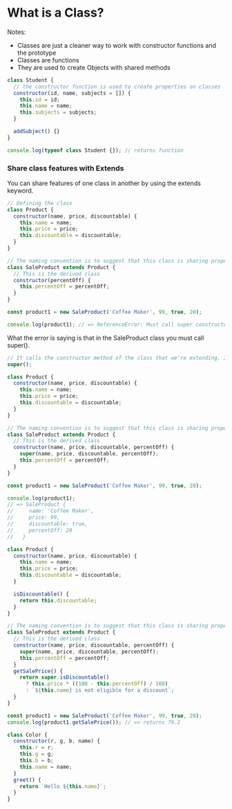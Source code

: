 # What is a Class?

Notes:

- Classes are just a cleaner way to work with constructor functions and the prototype
- Classes are functions
- They are used to create Objects with shared methods

```javascript
class Student {
  // the constructor function is used to create properties on classes
  constructor(id, name, subjects = []) {
    this.id = id;
    this.name = name;
    this.subjects = subjects;
  }

  addSubject() {}
}

console.log(typeof class Student {}); // returns function
```

### Share class features with Extends

You can share features of one class in another by using the extends keyword.

```javascript
// Defining the class
class Product {
  constructor(name, price, discountable) {
    this.name = name;
    this.price = price;
    this.discountable = discountable;
  }
}

// The naming convention is to suggest that this class is sharing properties with the Product class.
class SaleProduct extends Product {
  // This is the derived class
  constructor(percentOff) {
    this.percentOff = percentOff;
  }
}

const product1 = new SaleProduct('Coffee Maker', 99, true, 20);

console.log(product1); // => ReferenceError: Must call super constructor in derived class before accessing 'this' or returning from derived constructor
```

What the error is saying is that in the SaleProduct class you must call super().

```javascript
// It calls the constructor method of the class that we're extending. In this case super would call the Product class.
super();
```

```javascript
class Product {
  constructor(name, price, discountable) {
    this.name = name;
    this.price = price;
    this.discountable = discountable;
  }
}

// The naming convention is to suggest that this class is sharing properties with the Product class.
class SaleProduct extends Product {
  // This is the derived class
  constructor(name, price, discountable, percentOff) {
    super(name, price, discountable, percentOff);
    this.percentOff = percentOff;
  }
}

const product1 = new SaleProduct('Coffee Maker', 99, true, 20);

console.log(product1);
// => SaleProduct {
//     name: 'Coffee Maker',
//     price: 99,
//     discountable: true,
//     percentOff: 20
//   }
```

```javascript
class Product {
  constructor(name, price, discountable) {
    this.name = name;
    this.price = price;
    this.discountable = discountable;
  }

  isDiscountable() {
    return this.discountable;
  }
}

// The naming convention is to suggest that this class is sharing properties with the Product class.
class SaleProduct extends Product {
  // This is the derived class
  constructor(name, price, discountable, percentOff) {
    super(name, price, discountable, percentOff);
    this.percentOff = percentOff;
  }
  getSalePrice() {
    return super.isDiscountable()
      ? this.price * ((100 - this.percentOff) / 100)
      : `${this.name} is not eligible for a discount`;
  }
}

const product1 = new SaleProduct('Coffee Maker', 99, true, 20);
console.log(product1.getSalePrice()); // => returns 79.2
```

```javascript
class Color {
  constructor(r, g, b, name) {
    this.r = r;
    this.g = g;
    this.b = b;
    this.name = name;
  }
  greet() {
    return `Hello ${this.name}`;
  }
}
```
